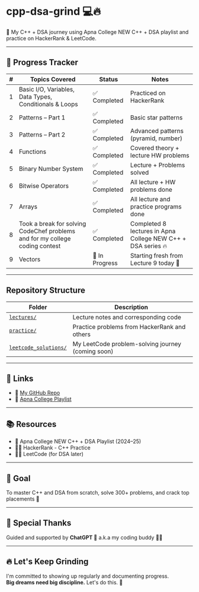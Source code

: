 # cpp-dsa-grind 💻🔥  
🚀 My C++ + DSA journey using Apna College NEW C++ + DSA playlist and practice on HackerRank & LeetCode.

---

## 📅 Progress Tracker

| #   | Topics Covered                                                      | Status       | Notes                                                                 |
|-----|----------------------------------------------------------------------|--------------|------------------------------------------------------------------------|
| 1   | Basic I/O, Variables, Data Types, Conditionals & Loops              | ✅ Completed | Practiced on HackerRank                                               |
| 2   | Patterns – Part 1                                                   | ✅ Completed | Basic star patterns                                                   |
| 3   | Patterns – Part 2                                                   | ✅ Completed | Advanced patterns (pyramid, number)                                   |
| 4   | Functions                                                           | ✅ Completed | Covered theory + lecture HW problems                                  |
| 5   | Binary Number System                                                | ✅ Completed | Lecture + Problems solved                                             |
| 6   | Bitwise Operators                                                   | ✅ Completed | All lecture + HW problems done                                        |
| 7   | Arrays                                                              | ✅ Completed | All lecture and practice programs done                                |
| 8   | Took a break for solving CodeChef problems and for my college coding contest  | ✅ Completed | Completed 8 lectures in Apna College NEW C++ + DSA series 🔥          |
| 9   | Vectors                                              | 🔄 In Progress | Starting fresh from Lecture 9 today 🚀                                |

---

## Repository Structure

| Folder | Description |
|--------|-------------|
| [`lectures/`](./lectures) | Lecture notes and corresponding code |
| [`practice/`](./practice) | Practice problems from HackerRank and others |
| [`leetcode_solutions/`](./leetcode_solutions) | My LeetCode problem-solving journey (coming soon) |

---

## 🔗 Links  
- 📂 [My GitHub Repo](https://github.com/Jagadeesh459/cpp-dsa-grind)  
- 🎥 [Apna College Playlist](https://youtube.com/playlist?list=PLfqMhTWNBTe137I_EPQd34TsgV6IO55pt&si=MuCR2Lv0WB4SA-4Y)

---

## 📚 Resources  
- 🎥 Apna College NEW C++ + DSA Playlist (2024–25)  
- 👨‍💻 HackerRank - C++ Practice  
- 👨‍💻 LeetCode (for DSA later)

---

## 🧠 Goal  
To master C++ and DSA from scratch, solve 300+ problems, and crack top placements 💼

---

## 🙌 Special Thanks  
Guided and supported by **ChatGPT 💬** a.k.a my coding buddy 👨‍💻

---

## 🔥 Let's Keep Grinding  
I'm committed to showing up regularly and documenting progress.  
**Big dreams need big discipline.** Let's do this. 💪

